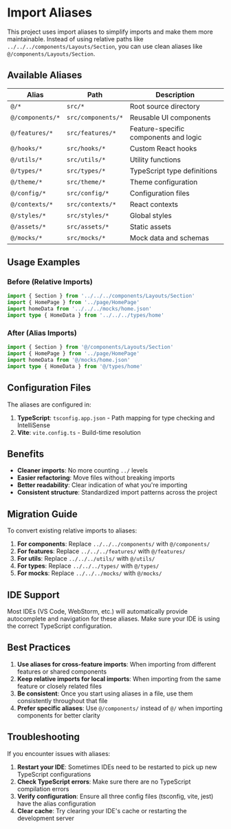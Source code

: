 # Import Aliases

This project uses import aliases to simplify imports and make them more
maintainable. Instead of using relative paths like
`../../../components/Layouts/Section`, you can use clean aliases like
`@/components/Layouts/Section`.

## Available Aliases

| Alias            | Path               | Description                           |
| ---------------- | ------------------ | ------------------------------------- |
| `@/*`            | `src/*`            | Root source directory                 |
| `@/components/*` | `src/components/*` | Reusable UI components                |
| `@/features/*`   | `src/features/*`   | Feature-specific components and logic |
| `@/hooks/*`      | `src/hooks/*`      | Custom React hooks                    |
| `@/utils/*`      | `src/utils/*`      | Utility functions                     |
| `@/types/*`      | `src/types/*`      | TypeScript type definitions           |
| `@/theme/*`      | `src/theme/*`      | Theme configuration                   |
| `@/config/*`     | `src/config/*`     | Configuration files                   |
| `@/contexts/*`   | `src/contexts/*`   | React contexts                        |
| `@/styles/*`     | `src/styles/*`     | Global styles                         |
| `@/assets/*`     | `src/assets/*`     | Static assets                         |
| `@/mocks/*`      | `src/mocks/*`      | Mock data and schemas                 |

## Usage Examples

### Before (Relative Imports)

```typescript
import { Section } from '../../../components/Layouts/Section'
import { HomePage } from '../page/HomePage'
import homeData from '../../../mocks/home.json'
import type { HomeData } from '../../../types/home'
```

### After (Alias Imports)

```typescript
import { Section } from '@/components/Layouts/Section'
import { HomePage } from '../page/HomePage'
import homeData from '@/mocks/home.json'
import type { HomeData } from '@/types/home'
```

## Configuration Files

The aliases are configured in:

1. **TypeScript**: `tsconfig.app.json` - Path mapping for type checking and
   IntelliSense
2. **Vite**: `vite.config.ts` - Build-time resolution

## Benefits

- **Cleaner imports**: No more counting `../` levels
- **Easier refactoring**: Move files without breaking imports
- **Better readability**: Clear indication of what you're importing
- **Consistent structure**: Standardized import patterns across the project

## Migration Guide

To convert existing relative imports to aliases:

1. **For components**: Replace `../../../components/` with `@/components/`
2. **For features**: Replace `../../../features/` with `@/features/`
3. **For utils**: Replace `../../../utils/` with `@/utils/`
4. **For types**: Replace `../../../types/` with `@/types/`
5. **For mocks**: Replace `../../../mocks/` with `@/mocks/`

## IDE Support

Most IDEs (VS Code, WebStorm, etc.) will automatically provide autocomplete and
navigation for these aliases. Make sure your IDE is using the correct TypeScript
configuration.

## Best Practices

1. **Use aliases for cross-feature imports**: When importing from different
   features or shared components
2. **Keep relative imports for local imports**: When importing from the same
   feature or closely related files
3. **Be consistent**: Once you start using aliases in a file, use them
   consistently throughout that file
4. **Prefer specific aliases**: Use `@/components/` instead of `@/` when
   importing components for better clarity

## Troubleshooting

If you encounter issues with aliases:

1. **Restart your IDE**: Sometimes IDEs need to be restarted to pick up new
   TypeScript configurations
2. **Check TypeScript errors**: Make sure there are no TypeScript compilation
   errors
3. **Verify configuration**: Ensure all three config files (tsconfig, vite,
   jest) have the alias configuration
4. **Clear cache**: Try clearing your IDE's cache or restarting the development
   server
